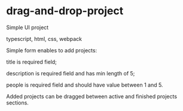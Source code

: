 # drag-and-drop-project

Simple UI project


typescript, html, css, webpack


Simple form enables to add projects:


title is required field;

description is required field and has min length of 5;

people is required field and should have value between 1 and 5.


Added projects can be dragged between active and finished projects sections.

